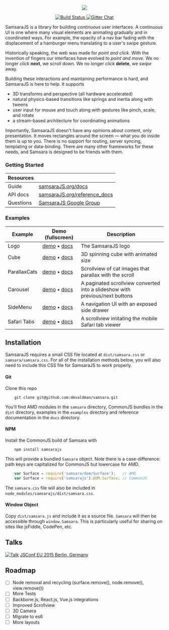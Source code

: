 <p align="center"><img src="http://i.imgur.com/VOiEqxD.png"></p>

<p align="center">
  <a href="https://travis-ci.org/dmvaldman/samsara">
    <img src="https://travis-ci.org/dmvaldman/samsara.svg?branch=master" alt="Build Status">
  </a>
  <a href="https://gitter.im/dmvaldman/samsara">
    <img src="https://badges.gitter.im/dmvaldman/samsara.svg" alt="Gitter Chat">
  </a>
</p>

SamsaraJS is a library for building _continuous_ user interfaces. A continuous UI is one where many
visual elements are animating gradually and in coordinated ways. For example, the opacity of a
nav bar fading with the displacement of a hamburger menu translating to a user's swipe gesture.

Historically speaking, the web was made for _point and click_. With the invention of fingers our interfaces have
evolved to _point and move_. We no longer _click_ **next**, we _scroll_ down. We no longer _click_ **delete**, we _swipe_ away.

Building these interactions and maintaining performance is hard, and SamsaraJS is here to help. It supports

- 3D transforms and perspective (all hardware accelerated)
- natural physics-based transitions like springs and inertia along with tweens
- user input for mouse and touch along with gestures like pinch, scale, and rotate
- a stream-based architecture for coordinating animations

Importantly, SamsaraJS doesn't have any opinions about content, only presentation. It moves rectangles around the
screen — what you do inside them is up to you. There is no support for routing,
server syncing, templating or data-binding. There are many other frameworks for these needs, and Samsara
is designed to be friends with them.

### Getting Started

| Resources      |               |
| -------------- | ------------- |
| Guide          | [samsaraJS.org/docs](http://www.samsaraJS.org/docs/index.html)  |
| API docs       | [samsaraJS.org/reference_docs](http://www.samsaraJS.org/reference_docs/index.html)  |
| Questions      | [SamsaraJS Google Group](https://groups.google.com/forum/#!forum/samsarajs) |

### Examples

| Example  | Demo (fullscreen) | Description |
| -------- | ----------------- | ----------- |
| Logo | [demo](http://samsarajs.org/demos/Logo/index.html) • [docs](http://samsarajs.org/demos/Logo/docs/main.html) | The SamsaraJS logo |
| Cube | [demo](http://samsarajs.org/demos/Cube/index.html) • [docs](http://samsarajs.org/demos/Cube/docs/main.html) | 3D spinning cube with animated size |
| ParallaxCats | [demo](http://samsarajs.org/demos/ParallaxCats/index.html) • [docs](http://samsarajs.org/ParallaxCats/Logo/docs/main.html/index.html) | Scrollview of cat images that parallax with the scroll |
| Carousel | [demo](http://samsarajs.org/demos/Carousel/index.html) • [docs](http://samsarajs.org/demos/Carousel/docs/main.html) | A paginated scrollview converted into a slideshow with previous/next buttons |
| SideMenu | [demo](http://samsarajs.org/demos/SideMenu/index.html) • [docs](http://samsarajs.org/demos/SideMenu/docs/main.html) | A navigation UI with an exposed side drawer |
| Safari Tabs | [demo](http://samsarajs.org/demos/SafariTabs/index.html) • [docs](http://samsarajs.org/demos/SafariTabs/docs/main.html) | A scrollview imitating the mobile Safari tab viewer |

## Installation

SamsaraJS requires a small CSS file located at `dist/samsara.css` or `samsara/samsara.css`. For all of the installation methods
below, you will also need to include this CSS file for SamsaraJS to work properly.

#### Git

Clone this repo

```
	git clone git@github.com:dmvaldman/samsara.git
```

You'll find AMD modules in the `samsara` directory, CommonJS bundles in the `dist` directory, examples in the
`examples` directory and reference documentation in the `docs` directory.

#### NPM

Install the CommonJS build of Samsara with

```
	npm install samsarajs
```

This will provide a bundled `Samsara` object. Note there is a case-difference: path keys are
capitalized for CommonJS but lowercase for AMD.

```js
	var Surface = require('samsara/dom/Surface');   // AMD
	var Surface = require('samsarajs').DOM.Surface; // CommonJS
```

The `samsara.css` file will also be included in `node_modules/samsarajs/dist/samsara.css`.

#### Window Object

Copy `dist/samsara.js` and include it as a source file. `Samsara` will then be accessible
through `window.Samsara`. This is particularly useful for sharing on sites like jsFiddle, CodePen, etc.

## Talks
[![Talk](http://i.imgur.com/tGbmVk4.png)](https://www.youtube.com/watch?v=biJXpv-6XVY)
[JSConf EU 2015 Berlin, Germany](https://www.youtube.com/watch?v=biJXpv-6XVY)

## Roadmap
- [ ] Node removal and recycling (surface.remove(), node.remove(), view.remove())
- [ ] More Tests
- [ ] Backbone.js, React.js, Vue.js integrations
- [ ] Improved Scrollview
- [ ] 3D Camera
- [ ] Migrate to es6
- [ ] More layouts
